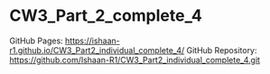 # CW3_Part_2_complete_4

GitHub Pages:
https://ishaan-r1.github.io/CW3_Part2_individual_complete_4/
GitHub Repository:
https://github.com/Ishaan-R1/CW3_Part2_individual_complete_4.git
